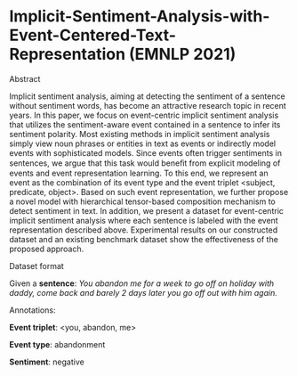 # Implicit-Sentiment-Analysis-with-Event-Centered-Text-Representation (EMNLP 2021)

Abstract

Implicit sentiment analysis, aiming at detecting the sentiment of a sentence without sentiment words, has become an attractive research topic in recent years. In this paper, we focus on event-centric implicit sentiment analysis that utilizes the sentiment-aware event contained in a sentence to infer its sentiment polarity. Most existing methods in implicit sentiment analysis simply view noun phrases or entities in text as events or indirectly model events with sophisticated models. Since events often trigger sentiments in sentences, we argue that this task would beneﬁt from explicit modeling of events and event representation learning. To this end, we represent an event as the combination of its event type and the event triplet <subject, predicate, object>. Based on such event representation, we further propose a novel model with hierarchical tensor-based composition mechanism to detect sentiment in text. In addition, we present a dataset for event-centric implicit sentiment analysis where each sentence is labeled with the event representation described above. Experimental results on our constructed dataset and an existing benchmark dataset show the effectiveness of the proposed approach.



Dataset format

Given a **sentence**: *You abandon me for a week to go off on holiday with daddy, come back and barely 2 days later you go off out with him again.*

Annotations:

**Event triplet**: <you, abandon, me> 

**Event type**: abandonment 

**Sentiment**: negative
